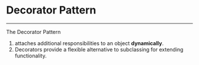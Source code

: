 # Decorator Pattern
***
The Decorator Pattern 
1. attaches additional responsibilities to an object **dynamically**. 
2. Decorators provide a flexible alternative to subclassing for extending functionality.